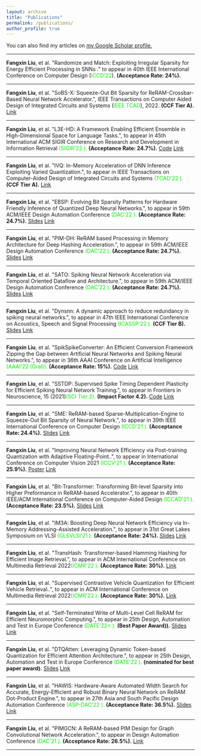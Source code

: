 ```yaml
---
layout: archive
title: "Publications"
permalink: /publications/
author_profile: true
---
```


You can also find my articles on <u><a href="https://scholar.google.com/citations?hl=zh-TW&user=dXzsaIsAAAAJ">my Google Scholar profile</a>.</u>

--------
**Fangxin Liu**, et al. "Randomize and Match: Exploiting Irregular Sparsity for Energy Efficient Processing in SNNs ." to appear in 40th IEEE International Conference on Computer Design (<font color="#green">ICCD'22</font>). **(Acceptance Rate: 24%).**

--------
**Fangxin Liu**, et al. "SoBS-X: Squeeze-Out Bit Sparsity for ReRAM-Crossbar-Based Neural Network Accelerator.", IEEE Transactions on Computer Aided Design of Integrated Circuits and Systems (<font color="#green">IEEE TCAD</font>), 2022. **(CCF Tier A).** [Link](https://ieeexplore.ieee.org/document/9769275)

--------
**Fangxin Liu**, et al. "L3E-HD: A Framework Enabling Efficient Ensemble in High-Dimensional Space for Language Tasks.", to appear in 45th International ACM SIGIR Conference on Research and Development in Information Retrieval <font color="#green">(SIGIR'22 ).</font> **(Acceptance Rate: 24.7%).** [Code](https://github.com/MXHX7199/SIGIR22-EnsembleHDC) [Link](https://dl.acm.org/doi/abs/10.1145/3477495.3531761)

--------

**Fangxin Liu**, et al. "IVQ: In-Memory Acceleration of DNN Inference Exploiting Varied Quantization.", to appear in IEEE Transactions on Computer-Aided Design of Integrated Circuits and Systems <font color="#green">(TCAD'22 ).</font> **(CCF Tier A).** [Link](https://ieeexplore.ieee.org/document/972425)

--------

**Fangxin Liu**, et al. "EBSP: Evolving Bit Sparsity Patterns for Hardware Friendly Inference of Quantized Deep Neural Networks.", to appear in 59th ACM/IEEE Design Automation Conference <font color="#green">(DAC'22 ).</font> **(Acceptance Rate: 24.7%).** [Slides](/files/%5BDAC-2022%5DEBSP_slides.pdf) [Link](/files/%5BDAC-2022%5DEBSP_preprint.pdf)

--------

**Fangxin Liu**, et al. "PIM-DH: ReRAM based Processing in Memory Architecture for Deep Hashing Acceleration.", to appear in 59th ACM/IEEE Design Automation Conference <font color="#green">(DAC'22 ).</font> **(Acceptance Rate: 24.7%).** [Slides](/files/%5BDAC-2022%5DPIM-DH_slides.pdf) [Link](/files/%5BDAC-2022%5DPIM-DH_preprint.pdf)

--------

**Fangxin Liu**, et al. "SATO: Spiking Neural Network Acceleration via Temporal Oriented Dataflow and Architecture.", to appear in 59th ACM/IEEE Design Automation Conference <font color="#green">(DAC'22 ).</font> **(Acceptance Rate: 24.7%).** [Slides](/files/%5BDAC-2022%5DSATO_slides.pdf) [Link](/files/%5BDAC-2022%5DSATO_preprint.pdf)

--------

**Fangxin Liu**, et al. "Dynsnn: A dynamic approach to reduce redundancy in spiking neural networks.", to appear in 47th IEEE International Conference on Acoustics, Speech and Signal Processing <font color="#green">(ICASSP'22 ).</font> **(CCF Tier B).** [Slides](/files/%5BICASSP-22%5DDynSNN_poster.pdf) [Link](/files/%ICASSP-22%DynSNN_preprint.pdf)

--------

**Fangxin Liu**, et al. "SpikSpikeConverter: An Efficient Conversion Framework Zipping the Gap between Artificial Neural Networks and Spiking Neural Networks.", to appear in 36th AAAI Conference on Artificial Intelligence <font color="#green">(AAAI'22 (Oral)).</font> **(Acceptance Rate: 15%).** [Code](/files/%AAAI-22%SpikeConverter_poster.pdf) [Link](https://www.aaai.org/AAAI22Papers/AAAI-364.LiuF.pdf)

--------

**Fangxin Liu**, et al. "SSTDP: Supervised Spike Timing Dependent Plasticity for Efficient Spiking Neural Network Training.", to appear in Frontiers in Neuroscience, 15 (2021)<font color="#green">(SCI Tier 2).</font> **(Impact Factor 4.2).** [Code](https://github.com/MXHX7199/SNN-SSTDP) [Link](https://www.frontiersin.org/articles/10.3389/fnins.2021.756876/full)

--------

**Fangxin Liu**, et al. "SME: ReRAM-based Sparse-Multiplication-Engine to Squeeze-Out Bit Sparsity of Neural Network.", to appear in 39th IEEE International Conference on Computer Design <font color="#green">(ICCD'21 ).</font> **(Acceptance Rate: 24.4%).** [Slides](/files/%ICCD-21%SME_slides.pdf) [Link](https://ieeexplore.ieee.org/document/9643646)

--------

**Fangxin Liu**, et al. "Improving Neural Network Efficiency via Post-training Quantization with Adaptive Floating-Point..", to appear in International Conference on Computer Vision 2021 <font color="#green">(ICCV'21 ).</font> **(Acceptance Rate: 25.9%).** [Poster](/files/%ICCV-21%AFP_poster.pdf) [Link](https://openaccess.thecvf.com/content/ICCV2021/html/Liu_Improving_Neural_Network_Efficiency_via_Post-Training_Quantization_With_Adaptive_Floating-Point_ICCV_2021_paper.html)

--------

**Fangxin Liu**, et al. "Bit-Transformer: Transforming Bit-level Sparsity into Higher Preformance in ReRAM-based Accelerator.", to appear in 40th IEEE/ACM International Conference on Computer-Aided Design <font color="#green">(ICCAD'21 ).</font> **(Acceptance Rate: 23.5%).** [Slides](/files/%ICCAD-21%Bit-Transformer_preprint.pdf") [Link](https://ieeexplore.ieee.org/document/9643569)

--------

**Fangxin Liu**, et al. "IM3A: Boosting Deep Neural Network Efficiency via In-Memory Addressing-Assisted Acceleration.", to appear in 31st Great Lakes Symposium on VLSI  <font color="#green">(GLSVLSI'21 ).</font> **(Acceptance Rate: 24%).** [Slides](/files/%ICCAD-21%Bit-Transformer_preprint.pdf") [Link](https://dl.acm.org/doi/abs/10.1145/3453688.3461491)

--------

**Fangxin Liu**, et al. "TransHash: Transformer-based Hamming Hashing for Efficient Image Retrieval.", to appear in ACM International Conference on Multimedia Retrieval 2022<font color="#green">(ICMR'22 ).</font> **(Acceptance Rate: 30%).** [Link](https://dl.acm.org/doi/abs/10.1145/3512527.3531405)

--------


**Fangxin Liu**, et al. "Supervised Contrastive Vehicle Quantization for Efficient Vehicle Retrieval..", to appear in ACM International Conference on Multimedia Retrieval 2022<font color="#green">(ICMR'22 ).</font> **(Acceptance Rate: 30%).** [Link](https://dl.acm.org/doi/abs/10.1145/3512527.3531432)

--------


**Fangxin Liu**, et al. "Self-Terminated Write of Multi-Level Cell ReRAM for Efficient Neuromorphic Computing.", to appear in 25th Design, Automation and Test in Europe Conference <font color="#green">(DATE'22< ).</font> **(Best Paper Award)).** [Slides](/files/%DATE-22%STW_slides.pdf") [Link](/files/%DATE-22%STW_preprint.pdf)

--------


**Fangxin Liu**, et al. "DTQAtten: Leveraging Dynamic Token-based Quantization for Efficient Attention Architecture.", to appear in 25th Design, Automation and Test in Europe Conference <font color="#green">(DATE'22 ).</font> **(nominated for best paper award).** [Slides](/files/%DATE-22%DTQAtten_slides.pdf") [Link](/files/%DATE-22%DTQAtten_preprint.pdf)

--------

**Fangxin Liu**, et al. "HAWIS: Hardware-Aware Automated WIdth Search for Accurate, Energy-Efficient and Robust Binary Neural Network on ReRAM Dot-Product Engine.", to appear in 27th Asia and South Pacific Design Automation Conference <font color="#green">(ASP-DAC'22 ).</font> **(Acceptance Rate: 36.5%).** [Slides](/files/%ASPDAC-22%HAWIS_slides.pdf") [Link](/files/%ASPDAC-22%HAWIS_preprint.pdf)

--------

**Fangxin Liu**, et al. "PIMGCN: A ReRAM-based PIM Design for Graph Convolutional Network Acceleration.", to appear in Design Automation Conference <font color="#green">(DAC'21 ).</font> **(Acceptance Rate: 26.5%).**  [Link](https://ieeexplore.ieee.org/abstract/document/9586231)

--------
<!-- {% for post in site.publications reversed %}
  {% include archive-single.html %}
{% endfor %} -->
